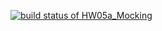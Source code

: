[![build status of HW05a_Mocking](https://travis-ci.org/Ibrahim-Alqarni/SSW-567-Homework-04.svg?branch=HW05a_Mocking)](https://travis-ci.org/Ibrahim-Alqarni/SSW-567-Homework-04)
